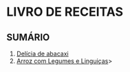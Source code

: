# LIVRO DE RECEITAS

## **SUMÁRIO**

1. [Delícia de abacaxi](/delicia%20de%20abacaxi.mkd)
2. [Arroz com Legumes e Linguiças](/<https://github.dev/GeraldoMedeiros/Receitas/blob/main/arroz%20com%20legumes%20e%20lingui%C3%A7a.mkd)>
